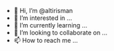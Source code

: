 - 👋 Hi, I’m @altirisman
- 👀 I’m interested in ...
- 🌱 I’m currently learning ...
- 💞️ I’m looking to collaborate on ...
- 📫 How to reach me ...

<!---
altirisman/altirisman is a ✨ special ✨ repository because its `README.md` (this file) appears on your GitHub profile.
You can click the Preview link to take a look at your changes.
--->

